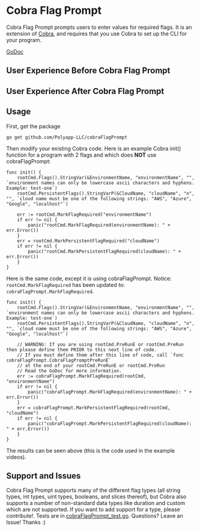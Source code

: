 # Cobra Flag Prompt
Cobra Flag Prompt prompts users to enter values for required flags. It is an extension of [Cobra](https://github.com/spf13/cobra), and requires that you use Cobra to set up the CLI for your program.

[GoDoc](https://pkg.go.dev/github.com/Polyapp-LLC/cobraFlagPrompt)

## User Experience Before Cobra Flag Prompt

## User Experience After Cobra Flag Prompt

## Usage
First, get the package

`go get github.com/Polyapp-LLC/cobraFlagPrompt`

Then modify your existing Cobra code. Here is an example Cobra init() function for a program with 2 flags and which does **NOT** use cobraFlagPrompt:
```
func init() {
    rootCmd.Flags().StringVar(&EnvironmentName, "environmentName", "", `environment names can only be lowercase ascii characters and hyphens. Example: test-one`)
    rootCmd.PersistentFlags().StringVarP(&CloudName, "cloudName", "n", "", `cloud name must be one of the following strings: "AWS", "Azure", "Google", "localhost"`)
    
    err := rootCmd.MarkFlagRequired("environmentName")
    if err != nil {
        panic("rootCmd.MarkFlagRequired(environmentName): " + err.Error())
    }
    err = rootCmd.MarkPersistentFlagRequired("cloudName")
    if err != nil {
    	panic("rootCmd.MarkPersistentFlagRequired(cloudName): " + err.Error())
    }
}
```
Here is the same code, except it is using cobraFlagPrompt. Notice: `rootCmd.MarkFlagRequired` has been updated to: `cobraFlagPrompt.MarkFlagRequired`.
```
func init() {
    rootCmd.Flags().StringVar(&EnvironmentName, "environmentName", "", `environment names can only be lowercase ascii characters and hyphens. Example: test-one`)
    rootCmd.PersistentFlags().StringVarP(&CloudName, "cloudName", "n", "", `cloud name must be one of the following strings: "AWS", "Azure", "Google", "localhost"`)
    
    // WARNING: If you are using rootCmd.PreRunE or rootCmd.PreRun then please define them PRIOR to this next line of code.
    // If you must define them after this line of code, call `func cobraFlagPrompt.CobraFlagPromptPreRunE`
    // at the end of your rootCmd.PreRunE or rootCmd.PreRun
    // Read the GoDoc for more information.
    err := cobraFlagPrompt.MarkFlagRequired(rootCmd, "environmentName")
    if err != nil {
        panic("cobraFlagPrompt.MarkFlagRequired(environmentName): " + err.Error())
    }
    err = cobraFlagPrompt.MarkPersistentFlagRequired(rootCmd, "cloudName")
    if err != nil {
    	panic("cobraFlagPrompt.MarkPersistentFlagRequired(cloudName): " + err.Error())
    }
}
```
The results can be seen above (this is the code used in the example videos).

## Support and Issues
Cobra Flag Prompt supports many of the different flag types (all string types, int types, uint types, booleans, and slices thereof), but Cobra also supports a number of non-standard data types like duration and custom which are not supported. If you want to add support for a type, please contribute!. Tests are in [cobraFlagPrompt_test.go](./cobraFlagPrompt_test.go). Questions? Leave an Issue! Thanks :)
